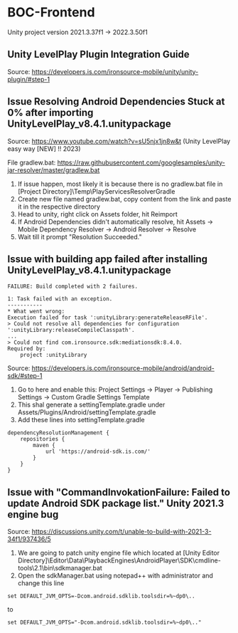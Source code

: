 # BOC-Frontend

Unity project version 2021.3.37f1 -> 2022.3.50f1

## Unity LevelPlay Plugin Integration Guide

Source: https://developers.is.com/ironsource-mobile/unity/unity-plugin/#step-1

## Issue Resolving Android Dependencies Stuck at 0% after importing UnityLevelPlay_v8.4.1.unitypackage

Source: https://www.youtube.com/watch?v=sU5njx1jn8w&t (Unity LevelPlay easy way [NEW] !! 2023)

File gradlew.bat: https://raw.githubusercontent.com/googlesamples/unity-jar-resolver/master/gradlew.bat

1. If issue happen, most likely it is because there is no gradlew.bat file in [Project Directory]\Temp\PlayServicesResolverGradle
2. Create new file named gradlew.bat, copy content from the link and paste it in the respective directory
3. Head to unity, right click on Assets folder, hit Reimport
4. If Android Dependencies didn't automatically resolve, hit Assets -> Mobile Dependency Resolver -> Android Resolver -> Resolve
5. Wait till it prompt "Resolution Succeeded."

## Issue with building app failed after installing UnityLevelPlay_v8.4.1.unitypackage
```
FAILURE: Build completed with 2 failures.

1: Task failed with an exception.
-----------
* What went wrong:
Execution failed for task ':unityLibrary:generateReleaseRFile'.
> Could not resolve all dependencies for configuration ':unityLibrary:releaseCompileClasspath'.
...
> Could not find com.ironsource.sdk:mediationsdk:8.4.0.
Required by:
    project :unityLibrary
```

Source: https://developers.is.com/ironsource-mobile/android/android-sdk/#step-1

1. Go to here and enable this: Project Settings -> Player -> Publishing Settings -> Custom Gradle Settings Template
2. This shal generate a settingTemplate.gradle under Assets/Plugins/Android/settingTemplate.gradle
3. Add these lines into settingTemplate.gradle
```
dependencyResolutionManagement {
    repositories {
        maven {
            url 'https://android-sdk.is.com/' 
        }
    }
}
```

## Issue with "CommandInvokationFailure: Failed to update Android SDK package list." Unity 2021.3 engine bug

Source: https://discussions.unity.com/t/unable-to-build-with-2021-3-34f1/937436/5

1. We are going to patch unity engine file which located at [Unity Editor Directory]\Editor\Data\PlaybackEngines\AndroidPlayer\SDK\cmdline-tools\2.1\bin\sdkmanager.bat
2. Open the sdkManager.bat using notepad++ with administrator and change this line
```
set DEFAULT_JVM_OPTS=-Dcom.android.sdklib.toolsdir=%~dp0\..
```
to
```
set DEFAULT_JVM_OPTS="-Dcom.android.sdklib.toolsdir=%~dp0\.."
```
